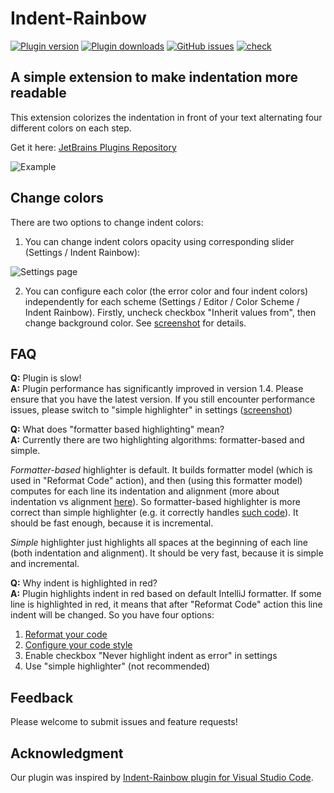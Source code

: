 # Indent-Rainbow

[![Plugin version](https://img.shields.io/jetbrains/plugin/v/13308-indent-rainbow.svg)](https://plugins.jetbrains.com/plugin/13308-indent-rainbow)
[![Plugin downloads](https://img.shields.io/jetbrains/plugin/d/13308-indent-rainbow.svg)](https://plugins.jetbrains.com/plugin/13308-indent-rainbow)
[![GitHub issues](https://img.shields.io/github/issues/dima74/intellij-indent-rainbow)](https://github.com/dima74/intellij-indent-rainbow/issues)
[![check](https://github.com/dima74/intellij-indent-rainbow/workflows/check/badge.svg)](https://github.com/dima74/intellij-indent-rainbow/actions)

## A simple extension to make indentation more readable

This extension colorizes the indentation in front of your text alternating four different colors on each step.

Get it here: [JetBrains Plugins Repository](https://plugins.jetbrains.com/plugin/13308-indent-rainbow)

![Example](https://raw.githubusercontent.com/dima74/intellij-indent-rainbow/master/assets/example.png)

## Change colors
There are two options to change indent colors:

1. You can change indent colors opacity using corresponding slider (Settings / Indent Rainbow):

  ![Settings page](https://raw.githubusercontent.com/dima74/intellij-indent-rainbow/master/assets/opacity_slider.png)

2. You can configure each color (the error color and four indent colors) independently for each scheme (Settings / Editor / Color Scheme / Indent Rainbow). Firstly, uncheck checkbox "Inherit values from", then change background color. See [screenshot](https://raw.githubusercontent.com/dima74/intellij-indent-rainbow/master/assets/color-scheme.png) for details.

## FAQ

**Q:** Plugin is slow!  
**A:** Plugin performance has significantly improved in version 1.4. Please ensure that you have the latest version. If you still encounter performance issues, please switch to "simple highlighter" in settings ([screenshot](https://raw.githubusercontent.com/dima74/intellij-indent-rainbow/master/assets/choose-simple-annotator.png))

**Q:** What does "formatter based highlighting" mean?  
**A:** Currently there are two highlighting algorithms: formatter-based and simple. 

*Formatter-based* highlighter is default. It builds formatter model (which is used in "Reformat Code" action), and then (using this formatter model) computes for each line its indentation and alignment (more about indentation vs alignment [here](https://dmitryfrank.com/articles/indent_with_tabs_align_with_spaces)). So formatter-based highlighter is more correct than simple highlighter (e.g. it correctly handles [such code](https://user-images.githubusercontent.com/6505554/71819409-e5673880-309c-11ea-96c3-d1f3ecf88931.png)). It should be fast enough, because it is incremental.

*Simple* highlighter just highlights all spaces at the beginning of each line (both indentation and alignment). It should be very fast, because it is simple and incremental.

**Q:** Why indent is highlighted in red?  
**A:** Plugin highlights indent in red based on default IntelliJ formatter. If some line is highlighted in red, it means that after "Reformat Code" action this line indent will be changed. So you have four options: 

1) [Reformat your code](https://www.jetbrains.com/help/idea/reformat-and-rearrange-code.html)
2) [Configure your code style](https://www.jetbrains.com/help/idea/configuring-code-style.html)
3) Enable checkbox "Never highlight indent as error" in settings
4) Use "simple highlighter" (not recommended)


## Feedback
Please welcome to submit issues and feature requests!

## Acknowledgment
Our plugin was inspired by [Indent-Rainbow plugin for Visual Studio Code](https://github.com/oderwat/vscode-indent-rainbow).
